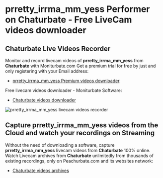 # prretty_irrma_mm_yess Performer on Chaturbate - Free LiveCam videos downloader

## Chaturbate Live Videos Recorder

Monitor and record livecam videos of **prretty_irrma_mm_yess** from **Chaturbate** with Moniturbate.com
Get a premium trial for free by just and only registering with your Email address:
* [prretty_irrma_mm_yess Premium videos downloader](https://moniturbate.com/request-demo-licence-key.html)

Free livecam videos downloader - Moniturbate Software:
* [Chaturbate videos downloader](https://moniturbate.com/moniturbate-download-software.html)

![prretty_irrma_mm_yess livecam videos recorder](https://peachurnet.com/templates/moniturbate-software.png)


## Capture prretty_irrma_mm_yess videos from the Cloud and watch your recordings on Streaming

Without the need of downloading a software, capture **prretty_irrma_mm_yess** livecam videos from **Chaturbate** 100% online.
Watch Livecam archives from **Chaturbate** unlimitedly from thousands of existing recordings, only on Peachurbate.com and its websites network:
* [Chaturbate videos archives](https://peachurnet.com/)
